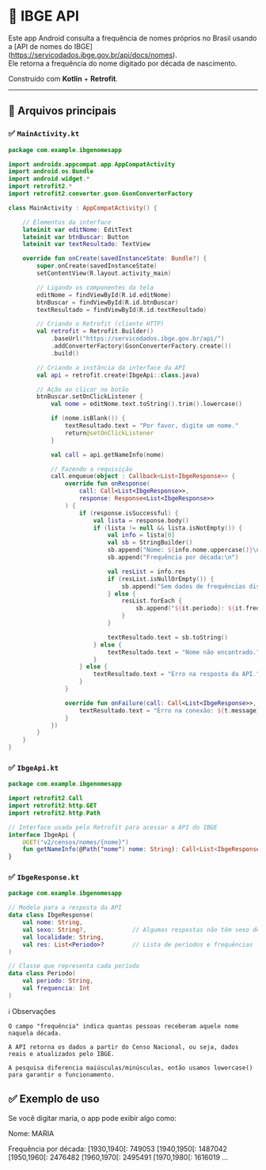 # 📱 IBGE API

Este app Android consulta a frequência de nomes próprios no Brasil usando a [API de nomes do IBGE] (https://servicodados.ibge.gov.br/api/docs/nomes).  
Ele retorna a frequência do nome digitado por década de nascimento.

Construído com **Kotlin** + **Retrofit**.

---

## 📂 Arquivos principais

### ✅ `MainActivity.kt`

```kotlin
package com.example.ibgenomesapp

import androidx.appcompat.app.AppCompatActivity
import android.os.Bundle
import android.widget.*
import retrofit2.*
import retrofit2.converter.gson.GsonConverterFactory

class MainActivity : AppCompatActivity() {

    // Elementos da interface
    lateinit var editNome: EditText
    lateinit var btnBuscar: Button
    lateinit var textResultado: TextView

    override fun onCreate(savedInstanceState: Bundle?) {
        super.onCreate(savedInstanceState)
        setContentView(R.layout.activity_main)

        // Ligando os componentes da tela
        editNome = findViewById(R.id.editNome)
        btnBuscar = findViewById(R.id.btnBuscar)
        textResultado = findViewById(R.id.textResultado)

        // Criando o Retrofit (cliente HTTP)
        val retrofit = Retrofit.Builder()
            .baseUrl("https://servicodados.ibge.gov.br/api/")
            .addConverterFactory(GsonConverterFactory.create())
            .build()

        // Criando a instância da interface da API
        val api = retrofit.create(IbgeApi::class.java)

        // Ação ao clicar no botão
        btnBuscar.setOnClickListener {
            val nome = editNome.text.toString().trim().lowercase()

            if (nome.isBlank()) {
                textResultado.text = "Por favor, digite um nome."
                return@setOnClickListener
            }

            val call = api.getNameInfo(nome)

            // Fazendo a requisição
            call.enqueue(object : Callback<List<IbgeResponse>> {
                override fun onResponse(
                    call: Call<List<IbgeResponse>>,
                    response: Response<List<IbgeResponse>>
                ) {
                    if (response.isSuccessful) {
                        val lista = response.body()
                        if (lista != null && lista.isNotEmpty()) {
                            val info = lista[0]
                            val sb = StringBuilder()
                            sb.append("Nome: ${info.nome.uppercase()}\n\n")
                            sb.append("Frequência por década:\n")

                            val resList = info.res
                            if (resList.isNullOrEmpty()) {
                                sb.append("Sem dados de frequências disponíveis.")
                            } else {
                                resList.forEach {
                                    sb.append("${it.periodo}: ${it.frequencia}\n")
                                }
                            }

                            textResultado.text = sb.toString()
                        } else {
                            textResultado.text = "Nome não encontrado."
                        }
                    } else {
                        textResultado.text = "Erro na resposta da API."
                    }
                }

                override fun onFailure(call: Call<List<IbgeResponse>>, t: Throwable) {
                    textResultado.text = "Erro na conexão: ${t.message}"
                }
            })
        }
    }
}
```
### ✅ `IbgeApi.kt`
```kotlin
package com.example.ibgenomesapp

import retrofit2.Call
import retrofit2.http.GET
import retrofit2.http.Path

// Interface usada pelo Retrofit para acessar a API do IBGE
interface IbgeApi {
    @GET("v2/censos/nomes/{nome}")
    fun getNameInfo(@Path("nome") nome: String): Call<List<IbgeResponse>>
}
```
### ✅ `IbgeResponse.kt`
```kotlin
package com.example.ibgenomesapp

// Modelo para a resposta da API
data class IbgeResponse(
    val nome: String,
    val sexo: String?,             // Algumas respostas não têm sexo definido
    val localidade: String,
    val res: List<Periodo>?        // Lista de períodos e frequências
)

// Classe que representa cada período
data class Periodo(
    val periodo: String,
    val frequencia: Int
)
```

ℹ️ Observações

    O campo "frequência" indica quantas pessoas receberam aquele nome naquela década.

    A API retorna os dados a partir do Censo Nacional, ou seja, dados reais e atualizados pelo IBGE.

    A pesquisa diferencia maiúsculas/minúsculas, então usamos lowercase() para garantir o funcionamento.

## ✅ Exemplo de uso

Se você digitar maria, o app pode exibir algo como:

Nome: MARIA

Frequência por década:
[1930,1940[: 749053
[1940,1950[: 1487042
[1950,1960[: 2476482
[1960,1970[: 2495491
[1970,1980[: 1616019
...
